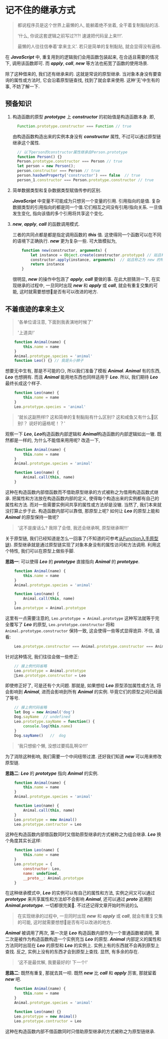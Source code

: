 # 记不住的继承方式

> 都说程序员是这个世界上最懒的人, 能躺着绝不坐着, 全干着复制黏贴的活.
>
> ‘什么, 你说这套逻辑之前写过?!?! 速速把代码呈上来!!!’.
>
> 最懒的人往往信奉着‘拿来主义’. 若只是简单的复制黏贴, 就会显得没有逼格.

在 ***JavaScript*** 中, 重复用到的逻辑我们会用函数包装起来, 在合适且需要的情况下, 调用该函数即可. 而 ***apply***, ***call***, ***new*** 等方法也拓宽了函数的使用场景.

除了这种借来的, 我们还有继承来的. 这就是常说的原型继承. 当对象本身没有要查询的属性或方法时, 它会沿着原型链查找, 找到了就会拿来使用. 这种'无'中生有的事, 不妨了解一下.

## 预备知识

1. 构造函数的原型 ***prototype*** 上 ***constructor*** 的初始值是构造函数本身. 即,

    ```JavaScript
      Function.prototype.constructor === Function // true
    ```

    由构造函数构造出来的实例本身没有 ***constructor*** 属性, 不过可以通过原型链继承这个属性.

    ```JavaScript
      // 以下person的constructor属性继承自Person.prototype
      function Person() {}
      Person.prototype.constructor === Person // true
      let person = new Person();
      person.constructor === Person // true
      person.hasOwnProperty('constructor') === false  // true
      person_1.constructor === Person.prototype.constructor // true
    ```

2. 简单数据类型和复杂数据类型赋值传参的区别.

    ***JavaScript*** 中变量不可能成为只想另一个变量的引用. 引用指向的是值. 复杂数据类型的引用指向的都是同一个值.它们相互之间没有引用/指向关系. 一旦值发生变化, 指向该值的多个引用将共享这个变化.

3. ***new***, ***apply***, ***call*** 的函数调用模式.

    三者的共同点都是都是指定调用函数的 ***this*** 值. 这使得同一个函数可以在不同的语境下正确执行. ***new*** 更为复杂一些. 可大致模拟为,

    ```JavaScript
        function new(constructor, arguments) {
            let instance = Object.create(constructor.prototype) // 姑且称之为 new 的特性一
            constructor.apply(instance, arguments)  // 姑且称之为 new 的特性二
            return instance
        }
    ```

    很明显, ***new*** 的操作中包涵了 ***apply***, ***call*** 要做的事. 在此大胆猜测一下, 在实现继承的过程中, 一旦同时出现 ***new*** 和 ***apply*** 或 ***call***, 就会有重复交集的可能, 这时就需要想想是否有可以改进的地方.

## 不着痕迹的拿来主义

> '各单位请注意, 下面到我表演地时候了'
>
> '上道具!'

```JavaScript
    function Animal(name) {
        this.name = name
    }
    Animal.prototype.species = 'animal'
    function Leo() {} // 我是头小狮子
```

想要无中生有, 那是不可能的😏, 所以我们准备了模板 ***Animal***. ***Animal*** 有的东西, ***Leo*** 也想拥有. 而且 ***Animal*** 能用地东西也同样适用于 ***Leo***.
所以, 我们期待 ***Leo*** 最终长成这个样子.

```JavaScript
    function Leo(name) {
        this.name = name
    }
    Leo.prototype.species = 'animal'
```

> '就长这副熊样!? 这和简单的复制黏贴有什么区别!? 这和咸鱼又有什么区别!？ 说好的逼格呢！？'

观察一下 ***Leo***, ***Leo***构造函数内部逻辑和 ***Animal***构造函数的内部逻辑如出一辙. 既然都是一样的, 为什么不能借来用用呢? 改造一下,

```JavaScript
    function Animal(name) {
        this.name = name
    }
    Animal.prototype.species = 'animal'

    function Leo(name) {
        Animal.call(this, name)
    }
```

这种在构造函数内部借函数而不借助原型继承的方式被称之为借用构造函数式继承. 把属性和方法放在构造函数内部的定义, 使得每个构造出来的实例都有自己的属性和方法. 而对一些需要实例间共享的属性或方法却是没辙. 当然了, 我们本来就没打算止步于此. 构造函数内部可以靠借, 那原型上呢? 如何让 ***Leo*** 的原型上能和 ***Animal*** 的原型保持一致呢?

> '这不是废话么? 我除了会借, 我还会继承啊, 原型继承啊!!!'

关于原型链, 我们已经知道是怎么一回事了(不知道的可参考[从Function入手原型链](https://www.yexiaochen.com/%E4%BB%8EFunction%E5%85%A5%E6%89%8B%E5%8E%9F%E5%9E%8B%E9%93%BE/)). 原型继承就是通过原型链实现了对象本身没有的属性访问和方法调用. 利用这个特性, 我们可以在原型上做些手脚.

**思路一**: 可以使得 ***Leo*** 的 ***prototype*** 直接指向 ***Animal*** 的 ***prototype***.

```JavaScript
    function Animal(name) {
        this.name = name
    }
    Animal.prototype.species = 'animal'

    function Leo(name) {
        Animal.call(this, name)
    }
    Leo.prototype = Animal.prototype
```

这里有一点需要注意的, `Leo.prototype = Animal.prototype` 这种写法就等于完全覆写了 ***Leo*** 的原型, `Leo.prototype.constructor` 将和 `Animal.prototype.constructor` 保持一致, 这会使得一些等式显得诡异. 不信, 请看:

```JavaScript
    Leo.prototype.constructor === Animal.prototype.constructor === Animal
```

针对这种情况, 我们往往会做一些修正:

```JavaScript
    // 接上例代码省略
    Leo.prototype = Animal.prototype
    Leo.prototype.constructor = Leo
```

即使修正好了, 可是还有个大问题. 那就是, 如果想给 ***Leo*** 原型添加属性或方法, 将会影响到 ***Animal***, 进而会影响到所有 ***Animal*** 的实例. 毕竟它们的原型之间已经画了等号.

```JavaScript
    // 接上例代码省略
    let Dog = new Animal('dog')
    Dog.sayName  // undefined
    Leo.prototype.sayName = function() {
        console.log(this.name)
    }
    Dog.sayName()   //  dog
```

> '我只想偷个懒, 没想过要捣乱啊😲!!!'

为了消除这种影响, 我们需要一个中间纽带过渡. 还好我们知道 ***new*** 可以用来修改原型链.

**思路二**: ***Leo*** 的 ***prototype*** 指向 ***Animal*** 的实例.

```JavaScript
    function Animal(name) {
        this.name = name
    }
    Animal.prototype.species = 'animal'

    function Leo(name) {
        Animal.call(this, name)
    }
    Leo.prototype = new Animal()
    Leo.prototype.contructor = Leo
```

这种在构造函数内部借函数同时又借助原型继承的方式被称之为组合继承. ***Leo*** 换个角度其实长这样:

```JavaScript
    function Leo(name) {
        this.name = name
    }
    Leo.prototype = {
        constructor: Leo,
        name: undefined,
        __proto__: Animal.prototype
    }
```

在这种继承模式中, ***Leo*** 的实例可以有自己的属性和方法, 实例之间又可以通过 ***prototype*** 来共享属性和方法却不会影响 ***Animal***, 还可以通过 ***__proto__*** 追溯到 ***Animal.prototype***. 一切都很完美👏. 不过还记得文章开始时所说的么

> 在实现继承的过程中, 一旦同时出现 ***new*** 和 ***apply*** 或 ***call***, 就会有重复交集的可能, 这时就需要想想是否有可以改进的地方.

***Animal*** 被调用了两次, 第一次是 ***Leo*** 构造函数内部作为一个普通函数被调用, 第二次是被作为构造函数构造一个实例充当 ***Leo*** 的原型. ***Animal*** 内部定义的属性和方法同时出现在 ***Leo*** 的原型和 ***Leo*** 的实例上. 实例上有的东西就不会再到原型上查找. 反之, 实例上没有的东西才会到原型上查找. 显然, 有多余的存在.

> '这不是最优解, 我要最好的! 下一个!'

**思路二**: 既然有重复, 那就去其一呗. 既然 ***new*** 比 ***call*** 和 ***apply*** 厉害, 那就留着 ***new*** 吧.

```JavaScript
    function Animal(name) {
        this.name = name
    }
    Animal.prototype.species = 'animal'

    function Leo(name) {}
    Leo.prototype = new Animal()
    Leo.prototype.contructor = Leo
```

这种在构造函数内部不借函数同时只借助原型继承的方式被称之为原型链继承.